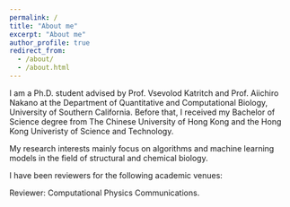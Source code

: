 ```yaml
---
permalink: /
title: "About me"
excerpt: "About me"
author_profile: true
redirect_from: 
  - /about/
  - /about.html
---
```


I am a Ph.D. student advised by Prof. Vsevolod Katritch and Prof. Aiichiro Nakano at the Department of Quantitative and Computational Biology, University of Southern California. Before that, I received my Bachelor of Science degree from The Chinese University of Hong Kong and the Hong Kong Univeristy of Science and Technology.

My research interests mainly focus on algorithms and machine learning models in the field of structural and chemical biology.

I have been reviewers for the following academic venues:

Reviewer: Computational Physics Communications.


